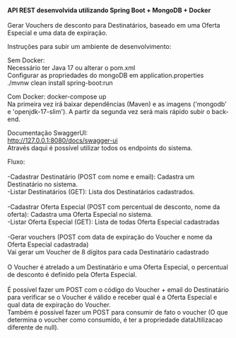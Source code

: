 <b>API REST desenvolvida utilizando Spring Boot + MongoDB + Docker<br><br></b>
Gerar Vouchers de desconto para Destinatários, baseado em uma Oferta Especial e uma data de expiração.

Instruções para subir um ambiente de desenvolvimento:<br>

Sem Docker: <br>
Necessário ter Java 17 ou alterar o pom.xml <br>
Configurar as propriedades do mongoDB em application.properties<br>
./mvnw clean install spring-boot:run

Com Docker: docker-compose up <br>
Na primeira vez irá baixar dependências (Maven) e as imagens ('mongodb' e 'openjdk-17-slim').
A partir da segunda vez será mais rápido subir o back-end.

Documentação SwaggerUI:<br>
http://127.0.0.1:8080/docs/swagger-ui <br>
Através daqui é possível utilizar todos os endpoints do sistema.<br>

Fluxo:<br>
<br>
-Cadastrar Destinatário (POST com nome e email): Cadastra um Destinatário no sistema. <br>
-Listar Destinatários (GET): Lista dos Destinatários cadastrados. <br>
<br>
-Cadastrar Oferta Especial (POST com percentual de desconto, nome da oferta): Cadastra uma Oferta Especial no sistema.<br>
-Listar Oferta Especial (GET): Lista de todas Oferta Especial cadastradas<br>
<br>
-Gerar vouchers (POST com data de expiração do Voucher e nome da Oferta Especial cadastrada)<br>
Vai gerar um Voucher de 8 dígitos para cada Destinatário cadastrado<br>
<br>
O Voucher é atrelado a um Destinatário e uma Oferta Especial, o percentual de desconto é definido pela Oferta Especial.<br>
<br>
É possível fazer um POST com o código do Voucher + email do Destinatário para verificar se o Voucher é válido e receber qual é a Oferta Especial e qual data de expiração do Voucher. <br>
Também é possível fazer um POST para consumir de fato o voucher (O que determina o voucher como consumido, é ter a propriedade dataUtilizacao diferente de null).<br>
